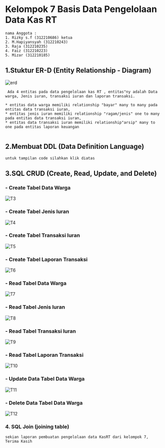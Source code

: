 # Kelompok 7 Basis Data Pengelolaan Data Kas RT

```
nama Anggota :
1. Rizky s.f (312210686) ketua
2. M.Hapiyansyah (312210243)
3. Raja (312210235)
4. Faiz (312210223) 
5. Mizar (312210185)

```
## 1.Stuktur ER-D (Entity Relationship - Diagram)

![erd](ER-D/erd.jpg)

```
 Ada 4 entitas pada data pengelolaan kas RT , entitas"ny adalah Data warga, Jenis iuran, transaksi iuran dan laporan transaksi.

* entitas data warga memiliki relationship "bayar" many to many pada entitas data transaksi iuran, 
* entitas jenis iuran memiliki relationship "ragam/jenis" one to many pada entitas data transaksi iuran, 
* entitas data transaksi iuran memiliki relationship"arsip" many to one pada entitas laporan keuangan


```
## 2.Membuat DDL (Data Definition Language)

```
untuk tampilan code silahkan klik diatas

```
## 3.SQL CRUD (Create, Read, Update, and Delete)

### - Create Tabel Data Warga

![T3](poto/T3.png)

### - Create Tabel Jenis Iuran

![T4](poto/T4.png)

### - Create Tabel Transaksi Iuran

![T5](poto/T5.png)

### - Create Tabel Laporan Transaksi 

![T6](poto/T6.png)

### - Read Tabel Data Warga 

![T7](poto/T7.png)

### - Read Tabel Jenis Iuran

![T8](poto/T8.png)

### - Read Tabel Transaksi Iuran

![T9](poto/T9.png)

### - Read Tabel Laporan Transaksi

![T10](poto/T10.png)

### - Update Data Tabel Data Warga

![T11](poto/T11.png)

### - Delete Data Tabel Data Warga 

![T12](poto/T12.png)

### 4. SQL Join (joining table)

```
sekian laporan pembuatan pengelolaan data KasRT dari kelompok 7, 
Terima Kasih

```
